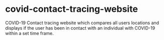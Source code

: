 # covid-contact-tracing-website
COVID-19 Contact tracing website which compares all users locations and displays if the user has been in contact with an individual with COVID-19 within a set time frame.
